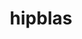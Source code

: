 ---
title: "hipblas"
layout: cache
categories: [package, develop]
meta: {"compilers": ["gcc@11.4.0", "gcc@13.2.0"], "num_specs": 16, "num_specs_by_stack": {"e4s": 6, "ml-linux-x86_64-rocm": 10, "root": 16}, "oss": ["ubuntu22.04", "ubuntu24.04"], "platforms": ["linux"], "stacks": ["e4s", "ml-linux-x86_64-rocm", "root"], "targets": ["x86_64_v3"], "versions": ["6.1.2", "6.3.3"]}
spec_details: [{"compiler": "gcc@13.2.0", "hash": "cvn4ye4j4dgbx5x4iigjowp4gr2cy2l4", "os": "ubuntu24.04", "platform": "linux", "size": "-", "stacks": ["ml-linux-x86_64-rocm", "root"], "target": "x86_64_v3", "variants": ["amdgpu_target:=gfx90a", "~asan", "build_system=cmake", "build_type=Release", "~cuda", "generator=make", "~ipo", "patches:=b05b34b", "+rocm"], "versions": ["6.1.2"]}, {"compiler": "gcc@13.2.0", "hash": "dhxojpvqcnvip4kd4jl6z4anqotiifb4", "os": "ubuntu24.04", "platform": "linux", "size": "-", "stacks": ["ml-linux-x86_64-rocm", "root"], "target": "x86_64_v3", "variants": ["amdgpu_target:=gfx90a", "~asan", "build_system=cmake", "build_type=Release", "~cuda", "generator=make", "~ipo", "patches:=b05b34b", "+rocm"], "versions": ["6.1.2"]}, {"compiler": "gcc@11.4.0", "hash": "dqxf2aotyztdg5xflttj6dudbtbk34fo", "os": "ubuntu22.04", "platform": "linux", "size": "-", "stacks": ["e4s", "root"], "target": "x86_64_v3", "variants": ["amdgpu_target:=auto", "~asan", "build_system=cmake", "build_type=Release", "~cuda", "generator=make", "~ipo", "patches:=8d71578,b05b34b", "+rocm"], "versions": ["6.3.3"]}, {"compiler": "gcc@11.4.0", "hash": "dxhtxmvdyvc57o7svtrdrvcv57cthi4v", "os": "ubuntu22.04", "platform": "linux", "size": "-", "stacks": ["e4s", "root"], "target": "x86_64_v3", "variants": ["amdgpu_target:=auto", "~asan", "build_system=cmake", "build_type=Release", "~cuda", "generator=make", "~ipo", "patches:=8d71578,b05b34b", "+rocm"], "versions": ["6.3.3"]}, {"compiler": "gcc@13.2.0", "hash": "egbeckf2cwvgu43xmbgskt2hckda4ll2", "os": "ubuntu24.04", "platform": "linux", "size": "-", "stacks": ["ml-linux-x86_64-rocm", "root"], "target": "x86_64_v3", "variants": ["amdgpu_target:=gfx90a", "~asan", "build_system=cmake", "build_type=Release", "~cuda", "generator=make", "~ipo", "patches:=b05b34b", "+rocm"], "versions": ["6.1.2"]}, {"compiler": "gcc@13.2.0", "hash": "fnlgxq2cvzkj6qcuj3mvephxkvqqxsz6", "os": "ubuntu24.04", "platform": "linux", "size": "-", "stacks": ["ml-linux-x86_64-rocm", "root"], "target": "x86_64_v3", "variants": ["amdgpu_target:=gfx90a", "~asan", "build_system=cmake", "build_type=Release", "~cuda", "generator=make", "~ipo", "patches:=b05b34b", "+rocm"], "versions": ["6.1.2"]}, {"compiler": "gcc@13.2.0", "hash": "fyws6orprx2ltosxkkkm476dyjtu4oxp", "os": "ubuntu24.04", "platform": "linux", "size": "-", "stacks": ["ml-linux-x86_64-rocm", "root"], "target": "x86_64_v3", "variants": ["amdgpu_target:=gfx90a", "~asan", "build_system=cmake", "build_type=Release", "~cuda", "generator=make", "~ipo", "patches:=b05b34b", "+rocm"], "versions": ["6.1.2"]}, {"compiler": "gcc@13.2.0", "hash": "g7lztnvaqfuwlk22p35ywjvqct5zccus", "os": "ubuntu24.04", "platform": "linux", "size": "-", "stacks": ["ml-linux-x86_64-rocm", "root"], "target": "x86_64_v3", "variants": ["amdgpu_target:=gfx90a", "~asan", "build_system=cmake", "build_type=Release", "~cuda", "generator=make", "~ipo", "patches:=b05b34b", "+rocm"], "versions": ["6.1.2"]}, {"compiler": "gcc@13.2.0", "hash": "iidny54mu3v2nfgh5vbuvh2cerbmf3ol", "os": "ubuntu24.04", "platform": "linux", "size": "-", "stacks": ["ml-linux-x86_64-rocm", "root"], "target": "x86_64_v3", "variants": ["amdgpu_target:=gfx90a", "~asan", "build_system=cmake", "build_type=Release", "~cuda", "generator=make", "~ipo", "patches:=b05b34b", "+rocm"], "versions": ["6.1.2"]}, {"compiler": "gcc@11.4.0", "hash": "k7quv5mkhhiix7ryryrmqcftbm2otvhc", "os": "ubuntu22.04", "platform": "linux", "size": "-", "stacks": ["e4s", "root"], "target": "x86_64_v3", "variants": ["amdgpu_target:=auto", "~asan", "build_system=cmake", "build_type=Release", "~cuda", "generator=make", "~ipo", "patches:=8d71578,b05b34b", "+rocm"], "versions": ["6.3.3"]}, {"compiler": "gcc@13.2.0", "hash": "ljkhayladh6pb77yq32k3juksj2pcnce", "os": "ubuntu24.04", "platform": "linux", "size": "-", "stacks": ["ml-linux-x86_64-rocm", "root"], "target": "x86_64_v3", "variants": ["amdgpu_target:=gfx90a", "~asan", "build_system=cmake", "build_type=Release", "~cuda", "generator=make", "~ipo", "patches:=b05b34b", "+rocm"], "versions": ["6.1.2"]}, {"compiler": "gcc@11.4.0", "hash": "meetn5ikyvikn2ukagy7o4bm6np7zm2a", "os": "ubuntu22.04", "platform": "linux", "size": "-", "stacks": ["e4s", "root"], "target": "x86_64_v3", "variants": ["amdgpu_target:=auto", "~asan", "build_system=cmake", "build_type=Release", "~cuda", "generator=make", "~ipo", "patches:=8d71578,b05b34b", "+rocm"], "versions": ["6.3.3"]}, {"compiler": "gcc@13.2.0", "hash": "rx7kb6hodsi7xui4pcvynjrr4p2xdljg", "os": "ubuntu24.04", "platform": "linux", "size": "-", "stacks": ["ml-linux-x86_64-rocm", "root"], "target": "x86_64_v3", "variants": ["amdgpu_target:=gfx90a", "~asan", "build_system=cmake", "build_type=Release", "~cuda", "generator=make", "~ipo", "patches:=b05b34b", "+rocm"], "versions": ["6.1.2"]}, {"compiler": "gcc@11.4.0", "hash": "trzeytdr4aumfax6fjinsbn4gas3p2yo", "os": "ubuntu22.04", "platform": "linux", "size": "-", "stacks": ["e4s", "root"], "target": "x86_64_v3", "variants": ["amdgpu_target:=auto", "~asan", "build_system=cmake", "build_type=Release", "~cuda", "generator=make", "~ipo", "patches:=8d71578,b05b34b", "+rocm"], "versions": ["6.3.3"]}, {"compiler": "gcc@13.2.0", "hash": "xveaibu6nprbno2nqshmwrgnhievzikr", "os": "ubuntu24.04", "platform": "linux", "size": "-", "stacks": ["ml-linux-x86_64-rocm", "root"], "target": "x86_64_v3", "variants": ["amdgpu_target:=gfx90a", "~asan", "build_system=cmake", "build_type=Release", "~cuda", "generator=make", "~ipo", "patches:=b05b34b", "+rocm"], "versions": ["6.1.2"]}, {"compiler": "gcc@11.4.0", "hash": "zpmv76nazsnfyyknriqynzn34axd53l3", "os": "ubuntu22.04", "platform": "linux", "size": "-", "stacks": ["e4s", "root"], "target": "x86_64_v3", "variants": ["amdgpu_target:=auto", "~asan", "build_system=cmake", "build_type=Release", "~cuda", "generator=make", "~ipo", "patches:=8d71578,b05b34b", "+rocm"], "versions": ["6.3.3"]}]
---